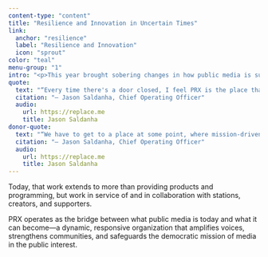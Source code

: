 ```yaml
---
content-type: "content"
title: "Resilience and Innovation in Uncertain Times"
link:
  anchor: "resilience"
  label: "Resilience and Innovation"
  icon: "sprout"
color: "teal"
menu-group: "1"
intro: "<p>This year brought sobering changes in how public media is supported across the system. Loss of funding and directional shifts in the industry are blows to mission-driven efforts to make media that serves the public interest. This turbulent landscape impacts PRX, but our work to find new paths forward continues with the type of strategic innovation PRX was created to pursue more than two decades ago when we championed a digital path forward for public media.</p>"
quote:
  text: "“Every time there's a door closed, I feel PRX is the place that opens another one. And I, I, I think that's unique and I, again, I don't think any other organization is going to take the chances, nor have the credibility in the market, to innovate on the scale that we do.”"
  citation: "— Jason Saldanha, Chief Operating Officer"
  audio:
    url: https://replace.me
    title: Jason Saldanha
donor-quote:
  text: "“We have to get to a place at some point, where mission-driven work is supported in this country. Otherwise it's going to be a very boring environment, and arts and culture will suffer as a result. So I think we have to be strong and continue to be agile in trying to bring new stuff to the fore and try to be the best partners in doing so.”"
  citation: "— Jason Saldanha, Chief Operating Officer"
  audio:
    url: https://replace.me
    title: Jason Saldanha
---
```


Today, that work extends to more than providing products and programming, but work in service of and in collaboration with stations, creators, and supporters.

PRX operates as the bridge between what public media is today and what it can become—a dynamic, responsive organization that amplifies voices, strengthens communities, and safeguards the democratic mission of media in the public interest.
